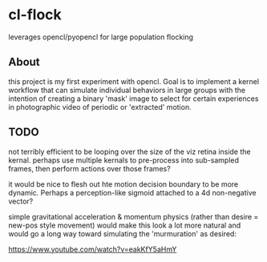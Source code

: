 # cl-flock
leverages opencl/pyopencl for large population flocking

## About

this project is my first experiment with opencl.
Goal is to implement a kernel workflow that can simulate individual behaviors in large groups with the intention of
creating a binary 'mask' image to select for certain experiences in photographic video of periodic or 'extracted' motion.

## TODO

not terribly efficient to be looping over the size of the viz retina inside the kernal.
perhaps use multiple kernals to pre-process into sub-sampled frames, then perform actions over those frames?

it would be nice to flesh out hte motion decision boundary to be more dynamic. Perhaps a perception-like sigmoid attached to a
4d non-negative vector?

simple gravitational acceleration & momentum physics (rather than desire = new-pos style movement) would make this look a lot
more natural and would go a long way toward simulating the 'murmuration' as desired:

https://www.youtube.com/watch?v=eakKfY5aHmY
